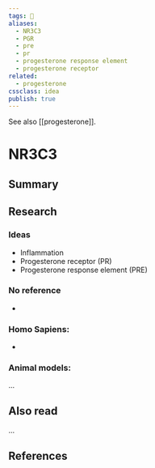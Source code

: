 ```yaml
---
tags: 💨
aliases: 
  - NR3C3
  - PGR
  - pre
  - pr
  - progesterone response element
  - progesterone receptor
related:
  - progesterone
cssclass: idea
publish: true
---
```

See also [[progesterone]].

# NR3C3

## Summary


## Research
### Ideas
- Inflammation
- Progesterone receptor (PR)
- Progesterone response element (PRE)

### No reference
- 

### Homo Sapiens:
- 

### Animal models:
...

## Also read
...


## References
